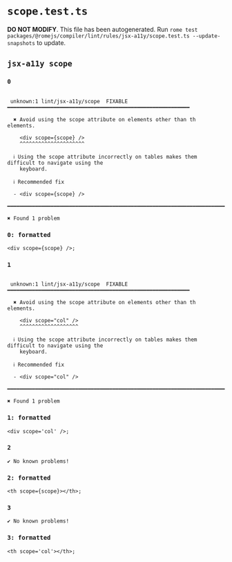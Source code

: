 # `scope.test.ts`

**DO NOT MODIFY**. This file has been autogenerated. Run `rome test packages/@romejs/compiler/lint/rules/jsx-a11y/scope.test.ts --update-snapshots` to update.

## `jsx-a11y scope`

### `0`

```

 unknown:1 lint/jsx-a11y/scope  FIXABLE  ━━━━━━━━━━━━━━━━━━━━━━━━━━━━━━━━━━━━━━━━━━━━━━━━━━━━━━━━━━━

  ✖ Avoid using the scope attribute on elements other than th elements.

    <div scope={scope} />
    ^^^^^^^^^^^^^^^^^^^^^

  ℹ Using the scope attribute incorrectly on tables makes them difficult to navigate using the
    keyboard.

  ℹ Recommended fix

  - <div scope={scope} />

━━━━━━━━━━━━━━━━━━━━━━━━━━━━━━━━━━━━━━━━━━━━━━━━━━━━━━━━━━━━━━━━━━━━━━━━━━━━━━━━━━━━━━━━━━━━━━━━━━━━

✖ Found 1 problem

```

### `0: formatted`

```
<div scope={scope} />;

```

### `1`

```

 unknown:1 lint/jsx-a11y/scope  FIXABLE  ━━━━━━━━━━━━━━━━━━━━━━━━━━━━━━━━━━━━━━━━━━━━━━━━━━━━━━━━━━━

  ✖ Avoid using the scope attribute on elements other than th elements.

    <div scope="col" />
    ^^^^^^^^^^^^^^^^^^^

  ℹ Using the scope attribute incorrectly on tables makes them difficult to navigate using the
    keyboard.

  ℹ Recommended fix

  - <div scope="col" />

━━━━━━━━━━━━━━━━━━━━━━━━━━━━━━━━━━━━━━━━━━━━━━━━━━━━━━━━━━━━━━━━━━━━━━━━━━━━━━━━━━━━━━━━━━━━━━━━━━━━

✖ Found 1 problem

```

### `1: formatted`

```
<div scope='col' />;

```

### `2`

```
✔ No known problems!

```

### `2: formatted`

```
<th scope={scope}></th>;

```

### `3`

```
✔ No known problems!

```

### `3: formatted`

```
<th scope='col'></th>;

```
